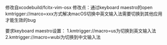 修改自xcodebuild/fcitx-vim-osx
修改点：通过keyboard maestro的open kmtrigger://marco=xxx方式解决macOS切换中英文输入法需要切换到其他应用才能生效的bug


要求keyboard maestro设置：
1.kmtrigger://macro=us为切换到英文输入法
2.kmtrigger://macro=wubi为切换到中文输入法
